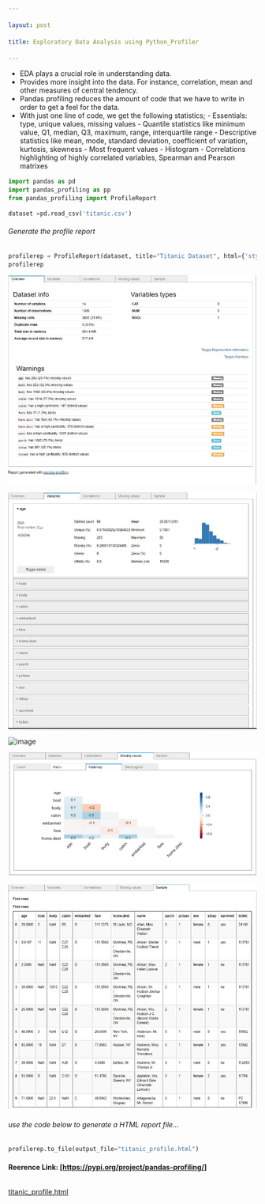 ```yaml
---

layout: post

title: Exploratory Data Analysis using Python_Profiler

---
```


- EDA plays a crucial role in understanding data.
- Provides more insight into the data. For instance, correlation, mean and other measures of central tendency.
- Pandas profiling reduces the amount of code that we have to write in order to get a feel for the data.
- With just one line of code, we get the following statistics;
      - Essentials: type, unique values, missing values
      - Quantile statistics like minimum value, Q1, median, Q3, maximum, range, interquartile range
      - Descriptive statistics like mean, mode, standard deviation, coefficient of variation, kurtosis, skewness
      - Most frequent values
      - Histogram
      - Correlations highlighting of highly correlated variables, Spearman and Pearson matrixes      


```python
import pandas as pd
import pandas_profiling as pp
from pandas_profiling import ProfileReport
```


```python
dataset =pd.read_csv('titanic.csv')
```

###### Generate the profile report 

```python
profilerep = ProfileReport(dataset, title="Titanic Dataset", html={'style': {'full_width': True}})
profilerep
```

![image](/assets/images/overview.jpg)

![image](/assets/images/features.jpg)

![image](/assets/images/correlations.jpg)

![image](/assets/images/missing.jpg)

![image](/assets/images/sample.jpg)

###### use the code below to generate a HTML report file...


```python
profilerep.to_file(output_file="titanic_profile.html")
```

#### Reerence Link:     [https://pypi.org/project/pandas-profiling/]


```python

```
[titanic_profile.html](/assets/images)
